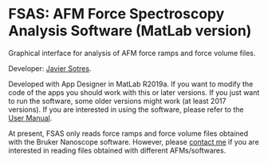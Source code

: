 # FSAS: AFM Force Spectroscopy Analysis Software (MatLab version)

Graphical interface for analysis of AFM force ramps and force volume files.

Developer: [Javier Sotres](https://www.jsotres.com).

Developed with App Designer in MatLab R2019a. If you want to modify the code of the apps you 
should work with this or later versions. If you just want to run the software, some older versions 
might work (at least 2017 versions). If you are interested in using the software, please refer to 
the [User Manual](./FSAS_MANUAL.md).

At present, FSAS only reads force ramps and force volume files obtained with the Bruker Nanoscope software.
However, please [contact me](https://www.jsotres.com) if you are interested in reading files obtained with different 
AFMs/softwares.



